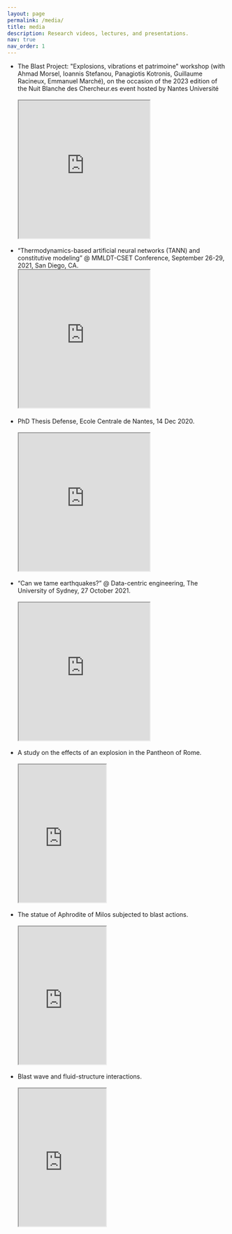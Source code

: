 ```yaml
---
layout: page
permalink: /media/
title: media
description: Research videos, lectures, and presentations.
nav: true
nav_order: 1
---
```

<!-- _pages/publications.md -->


<ul>

<li><div>The Blast Project: "Explosions, vibrations et patrimoine" workshop (with Ahmad Morsel, Ioannis Stefanou, Panagiotis
Kotronis, Guillaume Racineux, Emmanuel Marché), on the occasion of the 2023 edition of the Nuit Blanche des
Chercheur.es event hosted by Nantes Université</div>
<br>

<iframe width="300" height="315" src="https://www.youtube.com/embed/ElW6LhsOWXg"
allowfullscreen="allowfullscreen"
        mozallowfullscreen="mozallowfullscreen"
        msallowfullscreen="msallowfullscreen"
        oallowfullscreen="oallowfullscreen"
        webkitallowfullscreen="webkitallowfullscreen"> </iframe> 
</iframe>
<br>
<br>

</li>


  <li>
  “Thermodynamics-based artificial neural networks (TANN) and constitutive modeling” @ MMLDT-CSET Conference, September 26-29, 2021, San Diego, CA. <br>

  <iframe width="300" height="315" src="https://www.youtube.com/embed/p6UJ03P6LUY">
  </iframe>
  <br>
  <br></li>

  <li>
  <div>PhD Thesis Defense, Ecole Centrale de Nantes, 14 Dec 2020.</div>
  <br>

  <iframe width="300" height="315" src="https://www.youtube.com/embed/9EzR6C18zWk">
  </iframe>
  <br>
  <br>
  </li>

  <li>
  <div>“Can we tame earthquakes?” @ Data-centric engineering, The University of Sydney, 27 October 2021.</div>
  <br>

  <iframe width="300" height="315" src="https://www.youtube.com/embed/Za5t8LVWl-Q">
  </iframe><br>
  <br>
  </li>


  <li>
  <div>A study on the effects of an explosion in the Pantheon of Rome.</div>
  <br>

  <iframe width="200" height="315" src="https://www.youtube.com/embed/mkXCM-PEsv8">
  </iframe>
  <br>
  <br></li>


  <li>
  <div>The statue of Aphrodite of Milos subjected to blast actions.</div>
  <br>

  <iframe width="200" height="315" src="https://www.youtube.com/embed/IgHzwOfQfTI">
  </iframe><br>
  <br>
  </li>


  <li>
  <div>Blast wave and fluid-structure interactions.</div>
  <br>

  <iframe width="200" height="315" src="https://www.youtube.com/embed/Bp5-QypZLio">
  </iframe></li>
</ul>
